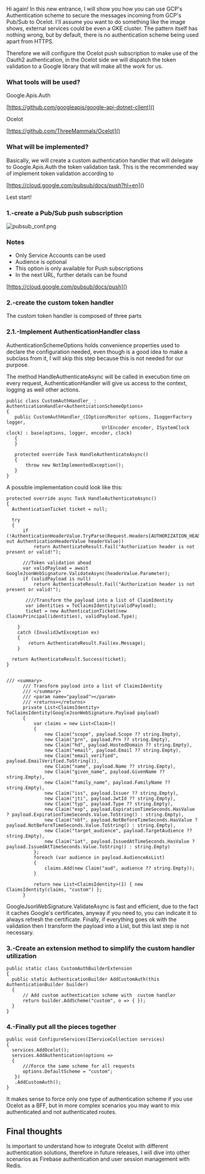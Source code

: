 
Hi again! In this new entrance, I will show you how you can use GCP's Authentication scheme to secure the messages incoming from GCP's Pub/Sub to Ocelot.
I'll assume you want to do something like the image shows, external services could be even a GKE cluster. The pattern itself has nothing wrong, but by default, there is no authentication scheme being used apart from HTTPS.




Therefore we will configure the Ocelot push subscription to make use of the Oauth2 authentication, in the Ocelot side we will dispatch the token validation to a Google library that will make all the work for us.

### What tools will be used?

Google.Apis.Auth

[https://github.com/googleapis/google-api-dotnet-client]()

Ocelot

[https://github.com/ThreeMammals/Ocelot]()

### What will be implemented?

Basically, we will create a custom authentication handler that will delegate to Google.Apis.Auth the token validation task. This is the recommended way of  implement token validation according to

[https://cloud.google.com/pubsub/docs/push?hl=en]()

Lest start!
### 1.-create a Pub/Sub push subscription

![pubsub_conf.png]({{site.baseurl}}/images\how_to_push_auth\pubsub_conf.png)

### Notes

- Only Service Accounts can be used
- Audience is optional
- This option is only available for Push subscriptions
- In the next URL, further details can be found


[https://cloud.google.com/pubsub/docs/push]()

### 2.-create the custom token handler

The custom token handler is composed of three parts

### 2.1.-Implement AuthenticationHandler<AuthenticationSchemeOptions> class

AuthenticationSchemeOptions holds convenience properties used to declare the configuration needed, even though is a good idea to make a subclass from it, I will skip this step because this is not needed for our purpose.

The method HandleAuthenticateAsync will be called in execution time on every request,  AuthenticationHandler will give us access to the context, logging as well other actions.

 ```
public class CustomAuthHandler_ : AuthenticationHandler<AuthenticationSchemeOptions>
{
    public CustomAuthHandler_(IOptionsMonitor options, ILoggerFactory logger, 
                                    UrlEncoder encoder, ISystemClock clock) : base(options, logger, encoder, clock)
    {
    }

    protected override Task HandleAuthenticateAsync()
    {
        throw new NotImplementedException();
    }
}
 ```
 
  
A possible implementation could look like this:

  ```
protected override async Task HandleAuthenticateAsync()
{
    AuthenticationTicket ticket = null;

    try
    {
        if (!AuthenticationHeaderValue.TryParse(Request.Headers[AUTHORIZATION_HEADER], out AuthenticationHeaderValue headerValue))
            return AuthenticateResult.Fail("Authorization header is not present or valid!");
                    
        ///Token validation ahead
        var validPayload = await GoogleJsonWebSignature.ValidateAsync(headerValue.Parameter);
        if (validPayload is null)
            return AuthenticateResult.Fail("Authorization header is not present or valid!");

         ////Transform the payload into a list of ClaimIdentity
         var identities = ToClaimsIdentity(validPayload);
         ticket = new AuthenticationTicket(new ClaimsPrincipal(identities), validPayload.Type);

      }
      catch (InvalidJwtException ex)
      {
          return AuthenticateResult.Fail(ex.Message);
      }

    return AuthenticateResult.Success(ticket);
}
  

/// <summary>
        /// Transform payload into a list of ClaimsIdentity 
        /// </summary>
        /// <param name="payload"></param>
        /// <returns></returns>
        private List<ClaimsIdentity> ToClaimsIdentity(GoogleJsonWebSignature.Payload payload)
        {
            var claims = new List<Claim>()
            {
                new Claim("scope", payload.Scope ?? string.Empty),
                new Claim("prn", payload.Prn ?? string.Empty),
                new Claim("hd", payload.HostedDomain ?? string.Empty),
                new Claim("email", payload.Email ?? string.Empty),
                new Claim("email_verified", payload.EmailVerified.ToString()),
                new Claim("name", payload.Name ?? string.Empty),
                new Claim("given_name", payload.GivenName ?? string.Empty),
                new Claim("family_name", payload.FamilyName ?? string.Empty),
                new Claim("iss", payload.Issuer ?? string.Empty),
                new Claim("jti", payload.JwtId ?? string.Empty),
                new Claim("typ", payload.Type ?? string.Empty),
                new Claim("exp", payload.ExpirationTimeSeconds.HasValue ? payload.ExpirationTimeSeconds.Value.ToString() : string.Empty),
                new Claim("nbf", payload.NotBeforeTimeSeconds.HasValue ? payload.NotBeforeTimeSeconds.Value.ToString() : string.Empty),
                new Claim("target_audience", payload.TargetAudience ?? string.Empty),
                new Claim("iat", payload.IssuedAtTimeSeconds.HasValue ? payload.IssuedAtTimeSeconds.Value.ToString() : string.Empty)
            };
            foreach (var audience in payload.AudienceAsList)
            {
                claims.Add(new Claim("aud", audience ?? string.Empty));
            }

            return new List<ClaimsIdentity>(1) { new ClaimsIdentity(claims, "custom") };
        }
  
  ```
  
GoogleJsonWebSignature.ValidateAsync is fast and efficient, due to the fact it caches Google's certificates, anyway if you need to, you can indicate it to always refresh the certificate. Finally, if everything goes ok with the validation then I transform the payload into a List<ClaimIdentity>, but this last step is not necessary.  

### 3.-Create an extension method to simplify the custom handler utilization
  
  ```
public static class CustomAuthBuilderExtension
{
    public static AuthenticationBuilder AddCustomAuth(this AuthenticationBuilder builder)
    {
        // Add custom authentication scheme with  custom handler
        return builder.AddScheme("custom", o => { });
    }
}
  ```
  
### 4.-Finally put all the pieces together
  
  ```
public void ConfigureServices(IServiceCollection services)
{
    services.AddOcelot();
    services.AddAuthentication(options =>
    {
        ///Force the same scheme for all requests
        options.DefaultScheme = "custom";
     })
     .AddCustomAuth();    
}
  ```
  
It makes sense to force only one type of authentication scheme if you use Ocelot as a BFF, but in more complex scenarios you may want to mix authenticated and not authenticated routes.
  
## Final thoughts 

Is important to understand how to integrate Ocelot with different authentication solutions, therefore in future releases, I will dive into other scenarios as Firebase authentication and user session management with Redis.
